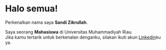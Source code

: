 # Halo semua! 

Perkenalkan nama saya **Sandi Zikrullah**.<br>

Saya seorang **Mahasiswa** di Universitas Muhammadiyah Riau.<br>
Jika kamu tertarik untuk berkenalan denganku, silakan ikuti akun [Linkedin](https://www.linkedin.com/in/sandi-zikrullah-7186a1253/)ku ya.
